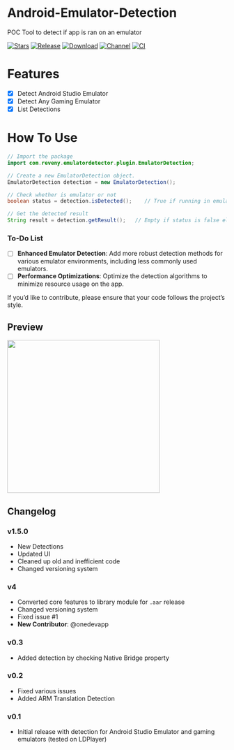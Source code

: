 # Android-Emulator-Detection
POC Tool to detect if app is ran on an emulator

[![Stars](https://img.shields.io/github/stars/reveny/Android-Emulator-Detection?label=Stars)](https://github.com/reveny)
[![Release](https://img.shields.io/github/v/release/reveny/Android-Emulator-Detection?label=Release&logo=github)](https://github.com/reveny/Android-Emulator-Detection/releases/latest)
[![Download](https://img.shields.io/github/downloads/reveny/Android-Emulator-Detection/total?label=Downloads&logo=github)](https://github.com/reveny/Android-Emulator-Detection/releases/)
[![Channel](https://img.shields.io/badge/Telegram-Channel-blue.svg?logo=telegram)](https://t.me/reveny1)
[![CI](https://github.com/reveny/Android-Emulator-Detection/actions/workflows/main.yml/badge.svg)](https://github.com/reveny/Android-Emulator-Detection/actions/workflows/main.yml)

# Features
- [x] Detect Android Studio Emulator
- [x] Detect Any Gaming Emulator
- [x] List Detections

# How To Use

```Java
// Import the package
import com.reveny.emulatordetector.plugin.EmulatorDetection;

// Create a new EmulatorDetection object.
EmulatorDetection detection = new EmulatorDetection();

// Check whether is emulator or not
boolean status = detection.isDetected();    // True if running in emulator else false

// Get the detected result
String result = detection.getResult();   // Empty if status is false else gives all the detections
```


### To-Do List
- [ ] **Enhanced Emulator Detection**: Add more robust detection methods for various emulator environments, including less commonly used emulators.
- [ ] **Performance Optimizations**: Optimize the detection algorithms to minimize resource usage on the app.

If you’d like to contribute, please ensure that your code follows the project’s style.

## Preview
<img src="https://github.com/reveny/Android-Emulator-Detection/blob/main/preview.png" width="350">

## Changelog

### v1.5.0
- New Detections
- Updated UI
- Cleaned up old and inefficient code
- Changed versioning system

### v4
- Converted core features to library module for `.aar` release
- Changed versioning system
- Fixed issue #1
- **New Contributor**: @onedevapp

### v0.3
- Added detection by checking Native Bridge property

### v0.2
- Fixed various issues
- Added ARM Translation Detection

### v0.1
- Initial release with detection for Android Studio Emulator and gaming emulators (tested on LDPlayer)


